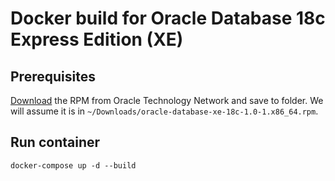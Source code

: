 # Docker build for Oracle Database 18c Express Edition (XE)

## Prerequisites

[Download](https://www.oracle.com/technetwork/database/database-technologies/express-edition/downloads/index.html) the RPM from Oracle Technology Network and save to folder. We will assume it is in `~/Downloads/oracle-database-xe-18c-1.0-1.x86_64.rpm`.


## Run container

`docker-compose up -d --build`